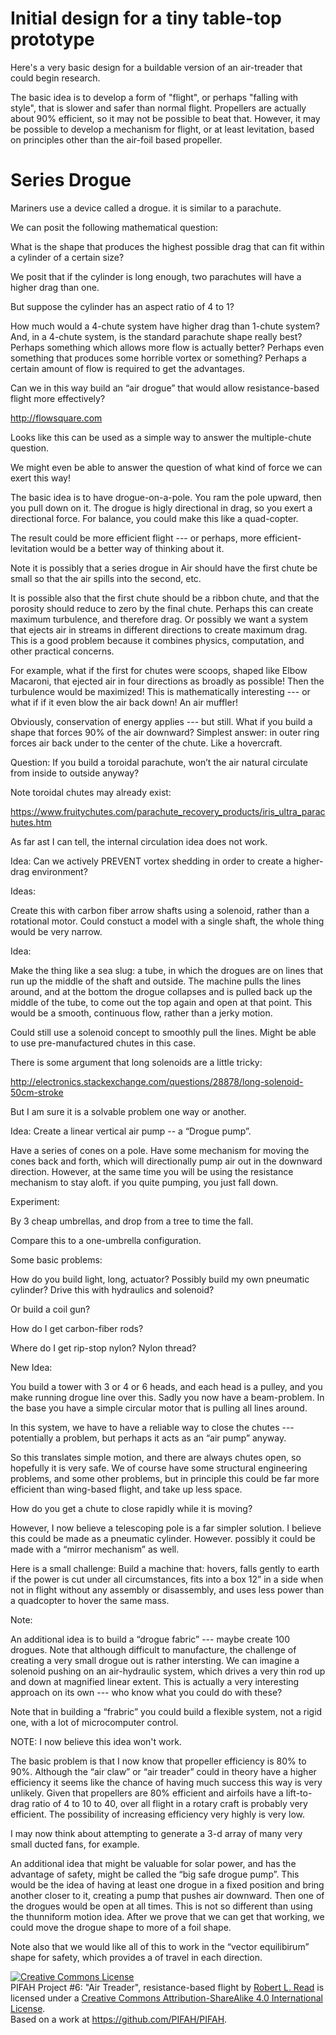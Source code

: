 # Initial design for a tiny table-top prototype

Here's a very basic design for a buildable version of an air-treader that could begin research.

The basic idea is to develop a form of "flight", or perhaps "falling with style", that is slower and safer than normal flight.
Propellers are actually about 90% efficient, so it may not be possible to beat that.  However, it may be possible 
to develop a mechanism for flight, or at least levitation, based on principles other than the air-foil based propeller.


# Series Drogue

Mariners use a device called a drogue.  it is similar to a parachute.

We can posit the following mathematical question:

What is the shape that produces the highest possible drag that can fit within a cylinder of a certain size?

We posit that if the cylinder is long enough, two parachutes will have a higher drag than one.

But suppose the cylinder has an aspect ratio of 4 to 1?

How much would a 4-chute system have higher drag than 1-chute system?  And, in a 4-chute system, is the standard parachute shape really best?  Perhaps something which allows more flow is actually better?  Perhaps even something that produces some horrible vortex or something?  Perhaps a certain amount of flow is required to get the advantages.

Can we in this way build an “air drogue” that would allow resistance-based flight more effectively?


http://flowsquare.com

Looks like this can be used as a simple way to answer the multiple-chute question.

We might even be able to answer the question of what kind of force we can exert this way!

The basic idea is to have drogue-on-a-pole.  You ram the pole upward, then you pull down on it.  The drogue is higly directional in drag, so you exert a directional force.  For balance, you could make this like a quad-copter.

The result could be more efficient flight --- or perhaps, more efficient-levitation would be a better way of thinking about it.

Note it is possibly that a series drogue in Air should have the first chute be small so that the air spills into the second, etc.

It is possible also that the first chute should be a ribbon chute, and that the porosity should reduce to zero by the final chute.  Perhaps this can create maximum turbulence, and therefore drag.  Or possibly we want a system that ejects air in streams in different directions to create maximum drag.  This is a good problem because it combines physics, computation, and other practical concerns.

For example, what if the first for chutes were scoops, shaped like Elbow Macaroni, that ejected air in four directions as broadly as possible!  Then the turbulence would be maximized!  This is mathematically interesting --- or what if if it even blow the air back down!  An air muffler!

Obviously, conservation of energy applies --- but still.  What if you build a shape that forces 90% of the air downward?  Simplest answer: in outer ring forces air back under to the center of the chute.  Like a hovercraft.



Question:  If you build a toroidal parachute, won’t the air natural circulate from inside to outside anyway?

Note toroidal chutes may already exist:

https://www.fruitychutes.com/parachute_recovery_products/iris_ultra_parachutes.htm

As far ast I can tell, the internal circulation idea does not work.

Idea: Can we actively PREVENT vortex shedding in order to create a higher-drag environment?

Ideas:

Create this with carbon fiber arrow shafts using a solenoid, rather than a rotational motor.  Could constuct a model with a single shaft, the whole thing would be very narrow.

Idea:

Make the thing like a sea slug: a tube, in which the drogues are on lines that run up the middle of the shaft and outside.  The machine pulls the lines around, and at the bottom the drogue collapses and is pulled back up the middle of the tube, to come out the top again and open at that point.  This would be a smooth, continuous flow, rather than a jerky motion.

Could still use a solenoid concept to smoothly pull the lines.  Might be able to use pre-manufactured chutes in this case.



There is some argument that long solenoids are a little tricky:

http://electronics.stackexchange.com/questions/28878/long-solenoid-50cm-stroke

But I am sure it is a solvable problem one way or another.

Idea:  Create a linear vertical air pump -- a “Drogue pump”.

Have a series of cones on a pole.  Have some mechanism for moving the cones back and forth, which will directionally pump air out in the downward direction.  However, at the same time you will be using the resistance mechanism to stay aloft.  if you quite pumping, you just fall down.


Experiment:

By 3 cheap umbrellas, and drop from a tree to time the fall.

Compare this to a one-umbrella configuration.

Some basic problems:

How do you build light, long, actuator?  Possibly build my own pneumatic cylinder?  Drive this with hydraulics and solenoid?

Or build a coil gun?

How do I get carbon-fiber rods?

Where do I get rip-stop nylon?  Nylon thread?

New Idea:

You build a tower with 3 or 4 or 6 heads, and each head is a pulley, and you make running drogue line over this. Sadly you now have a beam-problem.  In the base you have a simple circular motor that is pulling all lines around.



In this system, we have to have a reliable way to close the chutes --- potentially a problem, but perhaps it acts as an “air pump” anyway.

So this translates simple motion, and there are always chutes open, so hopefully it is very safe.  We of course have some structural engineering problems, and some other problems, but in principle this could be far more efficient than wing-based flight, and take up less space.

How do you get a chute to close rapidly while it is moving?

However, I now believe a telescoping pole is a far simpler solution.  I believe this could be made as a pneumatic cylinder.  However. possibly it could be made with a “mirror mechanism” as well.

Here is a small challenge: 
Build a machine that:
hovers,
falls gently to earth if the power is cut under all circumstances,
fits into a box 12” in a side when not in flight without any assembly or disassembly, and
uses less power than a quadcopter to hover the same mass.

Note:

An additional idea is to build a “drogue fabric” --- maybe create 100 drogues.  Note that although difficult to manufacture, the challenge of creating a very small drogue out is rather intersting.  We can imagine a solenoid pushing on an air-hydraulic system, which drives a very thin rod up and down at magnified linear extent.  This is actually a very interesting approach on its own --- who know what you could do with these?

Note that in building a “frabric” you could build a flexible system, not a rigid one, with a lot of microcomputer control.

NOTE: I now believe this idea won't work.

The basic problem is that I now know that propeller efficiency is 80% to 90%.  Although the “air claw” or “air treader” could in theory have a higher efficiency it seems like the chance of having much success this way is very unlikely.  Given that propellers are 80% efficient and airfoils have a lift-to-drag ratio of 4 to 10 to 40, over all flight in a rotary craft is probably very efficient.  The possibility of increasing efficiency very highly is very low.

I may now think about attempting to generate a 3-d array of many very small ducted fans, for example.

An additional idea that might be valuable for solar power, and has the advantage of safety, might be called the “big safe drogue pump”.  This would be the idea of having at least one drogue in a fixed position and bring another closer to it, creating a pump that pushes air downward.  Then one of the drogues would be open at all times.  This is not so different than using the thunniform motion idea.  After we prove that we can get that working, we could move the drogue shape to more of a foil shape.

Note also that we would like all of this to work in the “vector equilibirum” shape for safety, which provides a of travel in each direction.

<a rel="license" href="http://creativecommons.org/licenses/by-sa/4.0/"><img alt="Creative Commons License" style="border-width:0" src="https://i.creativecommons.org/l/by-sa/4.0/88x31.png" /></a><br /><span xmlns:dct="http://purl.org/dc/terms/" href="http://purl.org/dc/dcmitype/Text" property="dct:title" rel="dct:type">PIFAH Project #6: "Air Treader", resistance-based flight</span> by <a xmlns:cc="http://creativecommons.org/ns#" href="https://github.com/PIFAH/PIFAH" property="cc:attributionName" rel="cc:attributionURL">Robert L. Read</a> is licensed under a <a rel="license" href="http://creativecommons.org/licenses/by-sa/4.0/">Creative Commons Attribution-ShareAlike 4.0 International License</a>.<br />Based on a work at <a xmlns:dct="http://purl.org/dc/terms/" href="https://github.com/PIFAH/PIFAH" rel="dct:source">https://github.com/PIFAH/PIFAH</a>.
